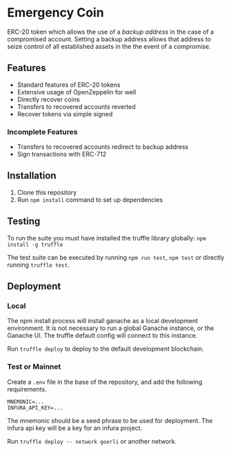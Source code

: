 # Emergency Coin

ERC-20 token which allows the use of a _backup address_ in the case of a compromised account. Setting a backup address allows that address to seize control of all established assets in the
the event of a compromise.

## Features

- Standard features of ERC-20 tokens
- Extensive usage of OpenZeppelin for well
- Directly recover coins
- Transfers to recovered accounts reverted
- Recover tokens via simple signed

### Incomplete Features

- Transfers to recovered accounts redirect to backup address
- Sign transactions with ERC-712

## Installation

1. Clone this repository
2. Run `npm install` command to set up dependencies

## Testing

To run the suite you must have installed the truffle library globally: `npm install -g truffle`

The test suite can be executed by running `npm run test`, `npm test` or directly running `truffle test`.

## Deployment

### Local

The npm install process will install ganache as a local development environment. It is not necessary to run a global Ganache instance, or the Ganache UI. The truffle default config will connect to this instance.

Run `truffle deploy` to deploy to the default development blockchain.

### Test or Mainnet

Create a `.env` file in the base of the repository, and add the following requirements.

```
MNEMONIC=...
INFURA_API_KEY=...
```

The mnemonic should be a seed phrase to be used for deployment. The infura api key will be a key for an infura project.

Run `truffle deploy -- network goerli` or another network.
